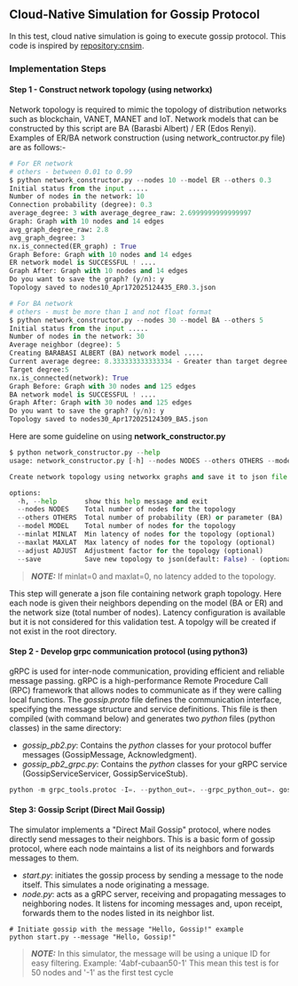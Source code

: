 
## Cloud-Native Simulation for Gossip Protocol
In this test, cloud native simulation is going to execute gossip protocol. This code is inspired by 
[repository:cnsim](https://github.com/wwiras/cnsim). 

### Implementation Steps

#### Step 1 - Construct network topology (using networkx)
Network topology is required to mimic the topology of distribution networks such as blockchain, VANET,
MANET and IoT. Network models that can be constructed by this script are BA (Barasbi Albert) / ER (Edos Renyi).
Examples of ER/BA network construction (using network_contructor.py file) are as follows:-

```python
# For ER network
# others - between 0.01 to 0.99
$ python network_constructor.py --nodes 10 --model ER --others 0.3
Initial status from the input .....
Number of nodes in the network: 10
Connection probability (degree): 0.3
average_degree: 3 with average_degree_raw: 2.6999999999999997
Graph: Graph with 10 nodes and 14 edges
avg_graph_degree_raw: 2.8
avg_graph_degree: 3
nx.is_connected(ER_graph) : True
Graph Before: Graph with 10 nodes and 14 edges
ER network model is SUCCESSFUL ! ....
Graph After: Graph with 10 nodes and 14 edges
Do you want to save the graph? (y/n): y
Topology saved to nodes10_Apr172025124435_ER0.3.json
```

```python
# For BA network
# others - must be more than 1 and not float format
$ python network_constructor.py --nodes 30 --model BA --others 5
Initial status from the input .....
Number of nodes in the network: 30
Average neighbor (degree): 5
Creating BARABASI ALBERT (BA) network model .....
Current average degree: 8.333333333333334 - Greater than target degree
Target degree:5
nx.is_connected(network): True
Graph Before: Graph with 30 nodes and 125 edges
BA network model is SUCCESSFUL ! ....
Graph After: Graph with 30 nodes and 125 edges
Do you want to save the graph? (y/n): y
Topology saved to nodes30_Apr172025124309_BA5.json
```

Here are some guideline on using **network_constructor.py**
```python
$ python network_constructor.py --help                                   
usage: network_constructor.py [-h] --nodes NODES --others OTHERS --model MODEL [--minlat MINLAT] [--maxlat MAXLAT] [--adjust ADJUST] [--save]

Create network topology using networkx graphs and save it to json file

options:
  -h, --help       show this help message and exit
  --nodes NODES    Total number of nodes for the topology
  --others OTHERS  Total number of probability (ER) or parameter (BA)
  --model MODEL    Total number of nodes for the topology
  --minlat MINLAT  Min latency of nodes for the topology (optional)
  --maxlat MAXLAT  Max latency of nodes for the topology (optional)
  --adjust ADJUST  Adjustment factor for the topology (optional)
  --save           Save new topology to json(default: False) - (optional)

```
> **_NOTE:_** If minlat=0 and maxlat=0, no latency added to the topology.

This step will generate a json file containing network graph topology. Here each node is given 
their neighbors depending on the model (BA or ER) and the network size (total number of nodes).
Latency configuration is available but it is not considered for this validation test.
A topolgy will be created if not exist in the root directory.

#### Step 2 - Develop grpc communication protocol (using python3)
gRPC is used for inter-node communication, providing efficient and reliable message passing. gRPC is a
high-performance Remote Procedure Call (RPC) framework that allows nodes to communicate as if they 
were calling local functions. The *gossip.proto* file defines the communication interface, specifying 
the message structure and service definitions. This file is then compiled (with command below) and 
generates two *python* files (python classes) in the same directory:
* *gossip_pb2.py*: Contains the *python* classes for your protocol buffer messages (GossipMessage, Acknowledgment).
* *gossip_pb2_grpc.py*: Contains the *python* classes for your gRPC service (GossipServiceServicer, GossipServiceStub).
```python
python -m grpc_tools.protoc -I=. --python_out=. --grpc_python_out=. gossip.proto
```

#### Step 3: Gossip Script (Direct Mail Gossip)
The simulator implements a "Direct Mail Gossip" protocol, where nodes directly send messages 
to their neighbors. This is a basic form of gossip protocol, where each node maintains a list of 
its neighbors and forwards messages to them.

- *start.py*: initiates the gossip process by sending a message to the node itself. This simulates a 
node originating a message.
- *node.py*: acts as a gRPC server, receiving and propagating messages to neighboring nodes. It 
listens for incoming messages and, upon receipt, forwards them to the nodes listed in its 
neighbor list.
```shell
# Initiate gossip with the message "Hello, Gossip!" example
python start.py --message "Hello, Gossip!"
```
> **_NOTE:_**  In this simulator, the message will be using a unique ID for easy filtering. Example: '4abf-cubaan50-1'
> This mean this test is for 50 nodes and '-1' as the first test cycle
